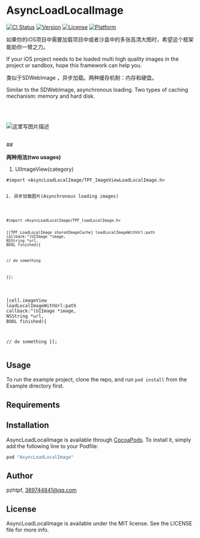 # AsyncLoadLocalImage

[![CI Status](http://img.shields.io/travis/pzhtpf/AsyncLoadLocalImage.svg?style=flat)](https://travis-ci.org/pzhtpf/AsyncLoadLocalImage)
[![Version](https://img.shields.io/cocoapods/v/AsyncLoadLocalImage.svg?style=flat)](http://cocoapods.org/pods/AsyncLoadLocalImage)
[![License](https://img.shields.io/cocoapods/l/AsyncLoadLocalImage.svg?style=flat)](http://cocoapods.org/pods/AsyncLoadLocalImage)
[![Platform](https://img.shields.io/cocoapods/p/AsyncLoadLocalImage.svg?style=flat)](http://cocoapods.org/pods/AsyncLoadLocalImage)

<p>如果你的iOS项目中需要加载项目中或者沙盒中的多张高清大图时，希望这个框架能助你一臂之力。</p>
<p>If your iOS project needs to be loaded  multi high quality images in the project or sandbox, hope this framework can help you.</p>
<p>类似于SDWebImage ，异步加载。两种缓存机制：内存和硬盘。</p>
<p>Similar to the SDWebImage, asynchronous loading. Two types of caching mechanism: memory and hard disk.</p>
<br/>
<br/>
<p><img src="http://img.blog.csdn.net/20160331154903426" alt="这里写图片描述" title=""></p>
<br/>
##<p><strong>两种用法(two usages)</strong></p>
<ol>
<li>UIImageView(category)</li>
</ol>
<pre class="prettyprint" name="code"><code class="hljs objectivec has-numbering"><span class="hljs-preprocessor">#import <span class="hljs-title">&lt;AsyncLoadLocalImage/TPF_ImageViewLoadLocalImage.h&gt;</span></span>
<ol>
<li>异步加载图片(Asynchronous loading images)</li>
</ol>
<pre class="prettyprint" name="code"><code class="hljs objectivec has-numbering"><span class="hljs-preprocessor">#import <span class="hljs-title">&lt;AsyncLoadLocalImage/TPF_loadLocalImage.h&gt;</span></span>


[[TPF_LoadLocalImage sharedImageCache] loadLocalImageWithUrl:path callback:^(<span class="hljs-built_in">UIImage</span> *image, <span class="hljs-built_in">NSString</span> *url, <span class="hljs-built_in">BOOL</span> finished){

<span class="hljs-comment">// do something</span>

}];</code><ul class="pre-numbering"></ul></pre>

[cell<span class="hljs-variable">.imageView</span> loadLocalImageWithUrl:path callback:^(<span class="hljs-built_in">UIImage</span> *image, <span class="hljs-built_in">NSString</span> *url, <span class="hljs-built_in">BOOL</span> finished){

<span class="hljs-comment">// do something</span>
}]; </code><ul class="pre-numbering"></ul></pre>

## Usage

To run the example project, clone the repo, and run `pod install` from the Example directory first.

## Requirements

## Installation

AsyncLoadLocalImage is available through [CocoaPods](http://cocoapods.org). To install
it, simply add the following line to your Podfile:

```ruby
pod "AsyncLoadLocalImage"
```

## Author

pzhtpf, 389744841@qq.com

## License

AsyncLoadLocalImage is available under the MIT license. See the LICENSE file for more info.

